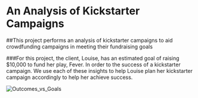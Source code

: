 # An Analysis of Kickstarter Campaigns

##This project performs an analysis of kickstarter campaigns to aid crowdfunding campaigns in meeting their fundraising goals 

###For this project, the client, Louise, has an estimated goal of raising $10,000 to fund her play, Fever. In order to the success of a kickstarter campaign. We use each of these insights to help Louise plan her kickstarter campaign accordingly to help her achieve success. 

![Outcomes_vs_Goals](https://user-images.githubusercontent.com/75647359/101927410-13e96f80-3b9a-11eb-8c43-3f844ab82294.png)

